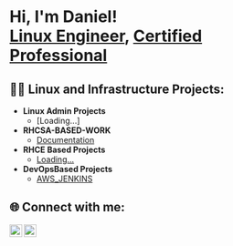 <h1>Hi, I'm Daniel! <br/><a href="https://github.com/yourGitHubUsername">Linux Engineer</a>, <a href="https://www.linkedin.com/in/yourLinkedInProfile/">Certified Professional</a></h1>

<h2>👨‍💻 Linux and Infrastructure Projects:</h2>

- <b>Linux Admin Projects</b>
  - [Loading...]
- <b>RHCSA-BASED-WORK</b>
  - [Documentation](https://github.com/danielamoh1/RHCSA-BASED-WORK/tree/main)
- <b>RHCE Based Projects</b>
  - [Loading...](https://github.com/yourGitHubUsername/RHCE-Projects)
- <b>DevOpsBased Projects</b>
  - [AWS_JENKINS](https://github.com/danielamoh1/AWS_Jenkins_Project.git)

<h2> 🌐 Connect with me:</h2>

[<img align="left" alt="Daniel | LinkedIn" width="22px" src="https://cdn.jsdelivr.net/npm/simple-icons@v3/icons/linkedin.svg" />][linkedin]
[<img align="left" alt="Daniel | GitHub" width="22px" src="https://cdn.jsdelivr.net/npm/simple-icons@v3/icons/github.svg" />][github]

[github]: https://github.com/yourGitHubUsername
[linkedin]: https://www.linkedin.com/in/daniel-w-amoh-ii-217249262

<!--
yourGitHubUsername/yourGitHubUsername is a ✨ _special_ ✨ repository because its README.md (this file) appears on your GitHub profile.
